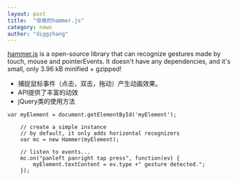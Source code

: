 ```yaml
---
layout: post
title:  "惊艳的hammer.js"
category: news
author: "diggzhang"
---
```


[hammer.js](http://hammerjs.github.io/) is a open-source library that can recognize gestures made by touch, mouse and pointerEvents. It doesn't have any dependencies, and it's small, only 3.96 kB minified + gzipped!

- 捕捉鼠标事件（点击，双击，拖动）产生动画效果。
- API提供了丰富的动效
- jQuery类的使用方法

```
var myElement = document.getElementById('myElement');

    // create a simple instance
    // by default, it only adds horizontal recognizers
    var mc = new Hammer(myElement);

    // listen to events...
    mc.on("panleft panright tap press", function(ev) {
        myElement.textContent = ev.type +" gesture detected.";
    });
```

